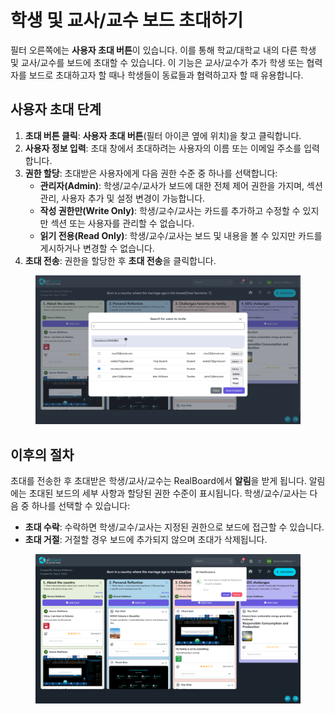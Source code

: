 # 학생 및 교사/교수 보드 초대하기

필터 오른쪽에는 **사용자 초대 버튼**이 있습니다. 이를 통해 학교/대학교 내의 다른 학생 및 교사/교수를 보드에 초대할 수 있습니다. 이 기능은 교사/교수가 추가 학생 또는 협력자를 보드로 초대하고자 할 때나 학생들이 동료들과 협력하고자 할 때 유용합니다.

## 사용자 초대 단계

1. **초대 버튼 클릭**: **사용자 초대 버튼**(필터 아이콘 옆에 위치)을 찾고 클릭합니다.
2. **사용자 정보 입력**: 초대 창에서 초대하려는 사용자의 이름 또는 이메일 주소를 입력합니다.
3. **권한 할당**: 초대받은 사용자에게 다음 권한 수준 중 하나를 선택합니다:
   * **관리자(Admin)**: 학생/교수/교사가 보드에 대한 전체 제어 권한을 가지며, 섹션 관리, 사용자 추가 및 설정 변경이 가능합니다.
   * **작성 권한만(Write Only)**: 학생/교수/교사는 카드를 추가하고 수정할 수 있지만 섹션 또는 사용자를 관리할 수 없습니다.
   * **읽기 전용(Read Only)**: 학생/교수/교사는 보드 및 내용을 볼 수 있지만 카드를 게시하거나 변경할 수 없습니다.
4. **초대 전송**: 권한을 할당한 후 **초대 전송**을 클릭합니다.

<figure><img src="../.gitbook/assets/Screenshot 2024-09-05 105624.png" alt=""><figcaption></figcaption></figure>

## 이후의 절차

초대를 전송한 후 초대받은 학생/교사/교수는 RealBoard에서 **알림**을 받게 됩니다. 알림에는 초대된 보드의 세부 사항과 할당된 권한 수준이 표시됩니다. 학생/교수/교사는 다음 중 하나를 선택할 수 있습니다:

* **초대 수락**: 수락하면 학생/교수/교사는 지정된 권한으로 보드에 접근할 수 있습니다.
* **초대 거절**: 거절할 경우 보드에 추가되지 않으며 초대가 삭제됩니다.

<figure><img src="../.gitbook/assets/Screenshot 2024-09-05 105745 (1).png" alt=""><figcaption></figcaption></figure>
